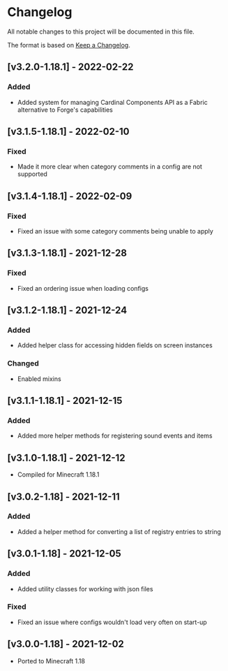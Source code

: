 # Changelog
All notable changes to this project will be documented in this file.

The format is based on [Keep a Changelog].

## [v3.2.0-1.18.1] - 2022-02-22
### Added
- Added system for managing Cardinal Components API as a Fabric alternative to Forge's capabilities

## [v3.1.5-1.18.1] - 2022-02-10
### Fixed
- Made it more clear when category comments in a config are not supported

## [v3.1.4-1.18.1] - 2022-02-09
### Fixed
- Fixed an issue with some category comments being unable to apply

## [v3.1.3-1.18.1] - 2021-12-28
### Fixed
- Fixed an ordering issue when loading configs 

## [v3.1.2-1.18.1] - 2021-12-24
### Added
- Added helper class for accessing hidden fields on screen instances
### Changed
- Enabled mixins

## [v3.1.1-1.18.1] - 2021-12-15
### Added
- Added more helper methods for registering sound events and items

## [v3.1.0-1.18.1] - 2021-12-12
- Compiled for Minecraft 1.18.1

## [v3.0.2-1.18] - 2021-12-11
### Added
- Added a helper method for converting a list of registry entries to string

## [v3.0.1-1.18] - 2021-12-05
### Added
- Added utility classes for working with json files
### Fixed
- Fixed an issue where configs wouldn't load very often on start-up

## [v3.0.0-1.18] - 2021-12-02
- Ported to Minecraft 1.18

[Keep a Changelog]: https://keepachangelog.com/en/1.0.0/